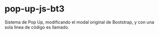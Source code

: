 # pop-up-js-bt3
Sistema de Pop Up, modificando el modal original de Bootstrap, y con una sola línea de código es llamado.
